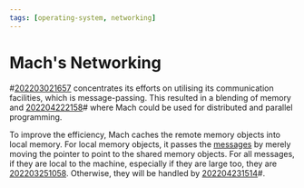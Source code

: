 ```yaml
---
tags: [operating-system, networking]
---
```


# Mach's Networking

#[202203021657](202203021657.md) concentrates its efforts on utilising its communication
facilities, which is message-passing. This resulted in a blending of memory and
[202204222158](202204222158.md)# where Mach could be used for distributed and parallel
programming.

To improve the efficiency, Mach caches the remote memory objects into local
memory. For local memory objects, it passes the [messages](202204231432.md) by
merely moving the pointer to point to the shared memory objects. For all
messages, if they are local to the machine, especially if they are large too,
they are [202203251058](202203251058.md). Otherwise, they will be handled by [202204231514](202204231514.md)#.
